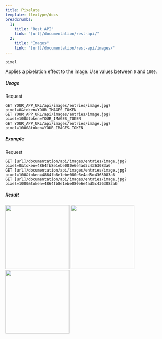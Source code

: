 ```yaml
---
title: Pixelate
template: flextype/docs
breadcrumbs:
  1:
    title: "Rest API"
    link: "[url]/documentation/rest-api/"
  2:
    title: "Images"
    link: "[url]/documentation/rest-api/images/"
---
```


`pixel`

Applies a pixelation effect to the image. Use values between `0` and `1000`.

##### Usage

<div class="file-header">Request</div>

```
GET YOUR_APP_URL/api/images/entries/image.jpg?pixel=0&token=YOUR_IMAGES_TOKEN
GET YOUR_APP_URL/api/images/entries/image.jpg?pixel=100&token=YOUR_IMAGES_TOKEN
GET YOUR_APP_URL/api/images/entries/image.jpg?pixel=1000&token=YOUR_IMAGES_TOKEN
```

##### Example

<div class="file-header">Request</div>

```
GET [url]/documentation/api/images/entries/image.jpg?pixel=0&token=4864fb8e1ebe080e6e4ad5c4363083a6
GET [url]/documentation/api/images/entries/image.jpg?pixel=100&token=4864fb8e1ebe080e6e4ad5c4363083a6
GET [url]/documentation/api/images/entries/image.jpg?pixel=1000&token=4864fb8e1ebe080e6e4ad5c4363083a6
```

##### Result

<img width="200" class="inline" src="[url]/documentation/api/images/entries/image.jpg?pixel=0&token=4864fb8e1ebe080e6e4ad5c4363083a6">
<img width="200" class="inline" src="[url]/documentation/api/images/entries/image.jpg?pixel=100&token=4864fb8e1ebe080e6e4ad5c4363083a6">
<img width="200" class="inline" src="[url]/documentation/api/images/entries/image.jpg?pixel=1000&token=4864fb8e1ebe080e6e4ad5c4363083a6">
